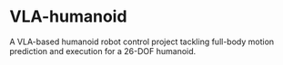 # VLA-humanoid
A VLA-based humanoid robot control project tackling full-body motion prediction and execution for a 26-DOF humanoid.
